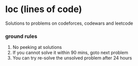 # loc (lines of code)

Solutions to problems on codeforces, codewars and leetcode


### ground rules

1. No peeking at solutions 
2. If you cannot solve it within 90 mins, goto next problem
3. You can try re-solve the unsolved problem after 24 hours

